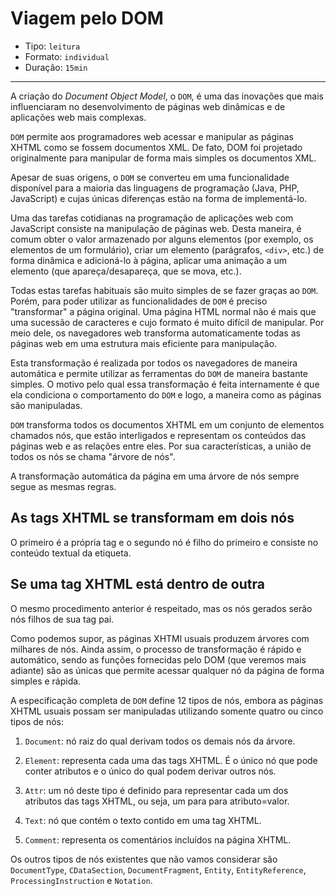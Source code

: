 # Viagem pelo DOM

* Tipo: `leitura`
* Formato: `individual`
* Duração: `15min`

***

A criação do *Document Object Model*, o `DOM`, é uma das inovações que mais influenciaram no desenvolvimento de páginas web dinâmicas e de aplicações web mais complexas.

`DOM` permite aos programadores web acessar e manipular as páginas XHTML como se fossem documentos XML. De fato, DOM foi projetado originalmente para manipular de forma mais simples os documentos XML.

Apesar de suas origens, o `DOM` se converteu em uma funcionalidade disponível para a maioria das linguagens de programação (Java, PHP, JavaScript) e cujas únicas diferenças estão na forma de implementá-lo.

Uma das tarefas cotidianas na programação de aplicações web com JavaScript consiste na manipulação de páginas web. Desta maneira, é comum obter o valor armazenado por alguns elementos (por exemplo, os elementos de um formulário), criar um elemento (parágrafos, `<div>`, etc.) de forma dinâmica e adicioná-lo à página, aplicar uma animação a um elemento (que apareça/desapareça, que se mova, etc.).

Todas estas tarefas habituais são muito simples de se fazer graças ao `DOM`. Porém, para poder utilizar as funcionalidades de `DOM` é preciso "transformar" a página original. Uma página HTML normal não é mais que uma sucessão de caracteres e cujo formato é muito difícil de manipular. Por meio dele, os navegadores web transforma automaticamente todas as páginas web em uma estrutura mais eficiente para manipulação.

Esta transformação é realizada por todos os navegadores de maneira automática e permite utilizar as ferramentas do `DOM` de maneira bastante simples. O motivo pelo qual essa transformação é feita internamente é que ela condiciona o comportamento do `DOM` e logo, a maneira como as páginas são manipuladas.

`DOM` transforma todos os documentos XHTML em um conjunto de elementos chamados nós, que estão interligados e representam os conteúdos das páginas web e as relações entre eles. Por sua características, a união de todos os nós se chama "árvore de nós".

A transformação automática da página em uma árvore de nós sempre segue as mesmas regras.

## As tags XHTML se transformam em dois nós

O primeiro é a própria tag e o segundo nó é filho do primeiro e consiste no conteúdo textual da etiqueta.

## Se uma tag XHTML está dentro de outra

O mesmo procedimento anterior é respeitado, mas os nós gerados serão nós filhos de sua tag pai.

Como podemos supor, as páginas XHTMl usuais produzem árvores com milhares de nós. Ainda assim, o processo de transformação é rápido e automático, sendo as funções fornecidas pelo DOM (que veremos mais adiante) são as únicas que permite acessar qualquer nó da página de forma simples e rápida.

A especificação completa de `DOM` define 12 tipos de nós, embora as páginas XHTML usuais possam ser manipuladas utilizando somente quatro ou cinco tipos de nós:

1. `Document`: nó raiz do qual derivam todos os demais nós da árvore.

2. `Element`: representa cada uma das tags XHTML. É o único nó que pode conter atributos e o único do qual podem derivar outros nós.

3. `Attr`: um nó deste tipo é definido para representar cada um dos atributos das tags XHTML, ou seja, um para para atributo=valor. 

4. `Text`: nó que contém o texto contido em uma tag XHTML.

5. `Comment`: representa os comentários incluídos na página XHTML.

Os outros tipos de nós existentes que não vamos considerar são `DocumentType`, `CDataSection`, `DocumentFragment`, `Entity`, `EntityReference`, `ProcessingInstruction` e `Notation`.
